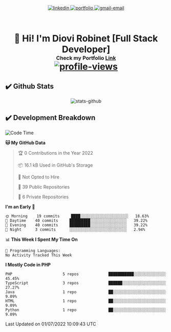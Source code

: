 <p align="center">
  <a href="https://www.linkedin.com/in/diovi-robinet-578782ab/">
  <img src="https://img.shields.io/badge/-drobinet-blue?style=flat&logo=Linkedin&logoColor=white&link=https://www.linkedin.com/in/diovi-robinet-578782ab/" alt="linkedin" />
  </a>
  <a href="https://drobinetm.github.io/drobinetm-portfolio/">
  <img src="https://img.shields.io/badge/Portfolio-47CCCC?style=flat&logo=Google-Chrome&logoColor=white&link=https://drobinetm.github.io/drobinetm-portfolio/" alt="portfolio" />
  </a>
  <a href="mailto:drobinetmorales@gmail.com">
   <img src="https://img.shields.io/badge/-drobinetm-c14438?style=flat&logo=Gmail&logoColor=white&link=mailto:drobinetmorales@gmail.com" alt="gmail-email" />
  </a>
</p>

</br>

<h1>
  <p align="center">
    <!--Grettings-->
    👋 <b>Hi! I'm Diovi Robinet [Full Stack Developer]</b>
    <!--Portfolio Link-->
    <br>
     <sup><sup><sub> 
        Check my Portfolio
        <a name="link-portfolio" target="_blank" href="https://drobinetm.github.io/drobinetm-portfolio">Link</a>
     </sub></sup></sup>
    <br>
     <a href="https://github.com/drobinetm">
      <img src="https://komarev.com/ghpvc/?username=drobinetm&style=plastic" alt="profile-views" />
     </a>
  </p>
</h1>

## ✔️  Github Stats

<p align="center"><img src="https://github-readme-stats.vercel.app/api?username=drobinetm&show_icons=true&theme=dark" alt="stats-github" /></p>

## ✔️ Development Breakdown
<!--START_SECTION:waka-->
![Code Time](http://img.shields.io/badge/Code%20Time-66%20hrs%2020%20mins-blue)

**🐱 My GitHub Data** 

> 🏆 0 Contributions in the Year 2022
 > 
> 📦 16.1 kB Used in GitHub's Storage 
 > 
> 🚫 Not Opted to Hire
 > 
> 📜 39 Public Repositories 
 > 
> 🔑 6 Private Repositories  
 > 
**I'm an Early 🐤** 

```text
🌞 Morning    19 commits     ████░░░░░░░░░░░░░░░░░░░░░   18.63% 
🌆 Daytime    40 commits     █████████░░░░░░░░░░░░░░░░   39.22% 
🌃 Evening    40 commits     █████████░░░░░░░░░░░░░░░░   39.22% 
🌙 Night      3 commits      ░░░░░░░░░░░░░░░░░░░░░░░░░   2.94%

```


📊 **This Week I Spent My Time On** 

```text
💬 Programming Languages: 
No Activity Tracked This Week

```

**I Mostly Code in PHP** 

```text
PHP                      5 repos             ███████████░░░░░░░░░░░░░░   45.45% 
TypeScript               3 repos             ██████░░░░░░░░░░░░░░░░░░░   27.27% 
Java                     1 repo              ██░░░░░░░░░░░░░░░░░░░░░░░   9.09% 
HTML                     1 repo              ██░░░░░░░░░░░░░░░░░░░░░░░   9.09% 
Python                   1 repo              ██░░░░░░░░░░░░░░░░░░░░░░░   9.09%

```



 Last Updated on 01/07/2022 10:09:43 UTC
<!--END_SECTION:waka-->